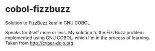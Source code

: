 # cobol-fizzbuzz
Solution to FizzBuzz kata in GNU COBOL

Speaks for itself more or less.  My solution to the FizzBuzz problem implemented using GNU COBOL, which I'm in the process of learning. Taken from http://cyber-dojo.org
